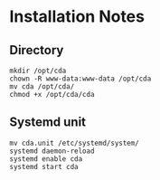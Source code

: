 # Installation Notes

## Directory

```
mkdir /opt/cda
chown -R www-data:www-data /opt/cda
mv cda /opt/cda/
chmod +x /opt/cda/cda
```

## Systemd unit
```
mv cda.unit /etc/systemd/system/
systemd daemon-reload
systemd enable cda
systemd start cda
```

